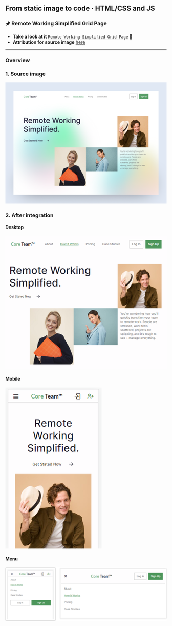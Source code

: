 ## From static image to code · HTML/CSS and JS

### 🖈 Remote Working Simplified Grid Page

 - **Take a look at it** [`Remote Working Simplified Grid Page`](https://gray-mafutala.github.io/remote-working-simplified-grid-page/) 👀
 - **Attribution for source image** [here](https://dribbble.com/shots/15338460-How-it-Works-Grid-Page-UI)
---

### Overview

### 1. Source image
![Source image design](/readme-img/source.png)

### 2. After integration
#### Desktop

  ![Site on desktop after integration](/readme-img/desktop.PNG)

#### Mobile

  ![Site on mobile after integration](/readme-img/mobile.PNG)

#### Menu
  ![Mobile menu](/readme-img/menu.png)
